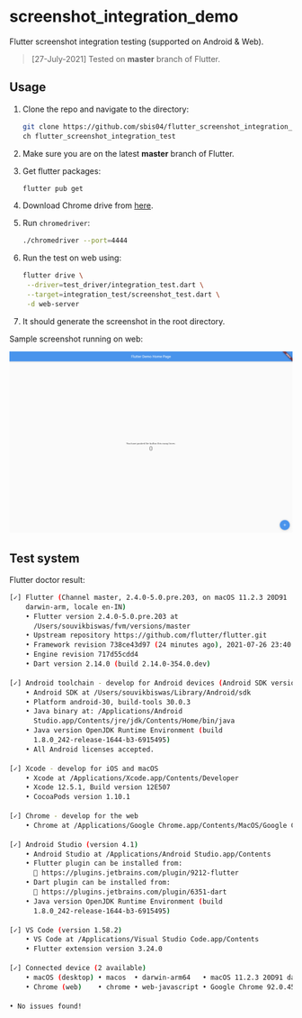# screenshot_integration_demo

Flutter screenshot integration testing (supported on Android & Web).

> [27-July-2021] Tested on **master** branch of Flutter.

## Usage


1. Clone the repo and navigate to the directory:
   
    ```sh
    git clone https://github.com/sbis04/flutter_screenshot_integration_test.git
    ch flutter_screenshot_integration_test
    ```

2. Make sure you are on the latest **master** branch of Flutter.

3. Get flutter packages:
   
   ```sh
   flutter pub get
   ```

4. Download Chrome drive from [here](https://chromedriver.chromium.org/downloads).

5. Run `chromedriver`:
   
   ```sh
   ./chromedriver --port=4444
   ```

6. Run the test on web using:
   
   ```sh
   flutter drive \
    --driver=test_driver/integration_test.dart \
    --target=integration_test/screenshot_test.dart \
    -d web-server
   ```

7. It should generate the screenshot in the root directory.

Sample screenshot running on web:

![](./screenshot-test.png)

## Test system

Flutter doctor result:

```sh
[✓] Flutter (Channel master, 2.4.0-5.0.pre.203, on macOS 11.2.3 20D91
    darwin-arm, locale en-IN)
    • Flutter version 2.4.0-5.0.pre.203 at
      /Users/souvikbiswas/fvm/versions/master
    • Upstream repository https://github.com/flutter/flutter.git
    • Framework revision 738ce43d97 (24 minutes ago), 2021-07-26 23:40:49 -0700
    • Engine revision 717d55cdd4
    • Dart version 2.14.0 (build 2.14.0-354.0.dev)

[✓] Android toolchain - develop for Android devices (Android SDK version 30.0.3)
    • Android SDK at /Users/souvikbiswas/Library/Android/sdk
    • Platform android-30, build-tools 30.0.3
    • Java binary at: /Applications/Android
      Studio.app/Contents/jre/jdk/Contents/Home/bin/java
    • Java version OpenJDK Runtime Environment (build
      1.8.0_242-release-1644-b3-6915495)
    • All Android licenses accepted.

[✓] Xcode - develop for iOS and macOS
    • Xcode at /Applications/Xcode.app/Contents/Developer
    • Xcode 12.5.1, Build version 12E507
    • CocoaPods version 1.10.1

[✓] Chrome - develop for the web
    • Chrome at /Applications/Google Chrome.app/Contents/MacOS/Google Chrome

[✓] Android Studio (version 4.1)
    • Android Studio at /Applications/Android Studio.app/Contents
    • Flutter plugin can be installed from:
      🔨 https://plugins.jetbrains.com/plugin/9212-flutter
    • Dart plugin can be installed from:
      🔨 https://plugins.jetbrains.com/plugin/6351-dart
    • Java version OpenJDK Runtime Environment (build
      1.8.0_242-release-1644-b3-6915495)

[✓] VS Code (version 1.58.2)
    • VS Code at /Applications/Visual Studio Code.app/Contents
    • Flutter extension version 3.24.0

[✓] Connected device (2 available)
    • macOS (desktop) • macos  • darwin-arm64   • macOS 11.2.3 20D91 darwin-arm
    • Chrome (web)    • chrome • web-javascript • Google Chrome 92.0.4515.107

• No issues found!
```


